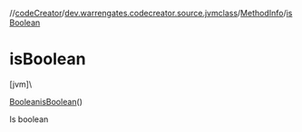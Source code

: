 //[codeCreator](../../../index.md)/[dev.warrengates.codecreator.source.jvmclass](../index.md)/[MethodInfo](index.md)/[isBoolean](is-boolean.md)

# isBoolean

[jvm]\

[Boolean](https://docs.oracle.com/javase/8/docs/api/java/lang/Boolean.html)[isBoolean](is-boolean.md)()

Is boolean
